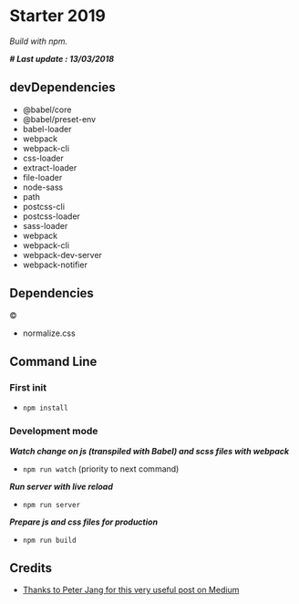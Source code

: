 # Starter 2019

_Build with npm._

_**# Last update : 13/03/2018**_

## devDependencies

- @babel/core
- @babel/preset-env
- babel-loader
- webpack
- webpack-cli
- css-loader
- extract-loader
- file-loader
- node-sass
- path
- postcss-cli
- postcss-loader
- sass-loader
- webpack
- webpack-cli
- webpack-dev-server
- webpack-notifier

## Dependencies
©
- normalize.css

## Command Line

### First init

- `npm install`

### Development mode

_**Watch change on js (transpiled with Babel) and scss files with webpack**_

- `npm run watch` (priority to next command)

_**Run server with live reload**_

- `npm run server`

_**Prepare js and css files for production**_

- `npm run build`

## Credits

- [Thanks to Peter Jang for this very useful post on Medium](https://medium.com/the-node-js-collection/modern-javascript-explained-for-dinosaurs-f695e9747b70)
